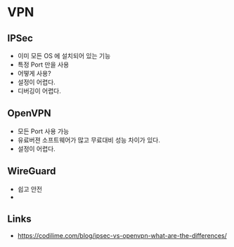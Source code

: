 # VPN

## IPSec
* 이미 모든 OS 에 설치되어 있는 기능
* 특정 Port 만을 사용
* 어떻게 사용?
* 설정이 어렵다.
* 디버깅이 어렵다.

## OpenVPN
* 모든 Port 사용 가능
* 유료버젼 소프트웨어가 많고 무료대비 성능 차이가 있다.
* 설정이 어렵다.

## WireGuard
* 쉽고 안전
* 

## Links
* https://codilime.com/blog/ipsec-vs-openvpn-what-are-the-differences/

